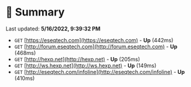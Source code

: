 # 📖 Summary
Last updated: **5/16/2022, 9:39:32 PM**

- `GET` [https://eseqtech.com](https://eseqtech.com) - **Up** (442ms)
- `GET` [http://forum.eseqtech.com](http://forum.eseqtech.com) - **Up** (468ms)
- `GET` [http://hexp.net](http://hexp.net) - **Up** (205ms)
- `GET` [http://ws.hexp.net](http://ws.hexp.net) - **Up** (149ms)
- `GET` [http://eseqtech.com/infoline](http://eseqtech.com/infoline) - **Up** (410ms)
